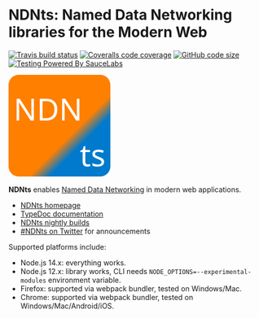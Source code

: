 # NDNts: Named Data Networking libraries for the Modern Web

[![Travis build status](https://img.shields.io/travis/com/yoursunny/NDNts?style=flat&logo=Travis)](https://travis-ci.com/yoursunny/NDNts) [![Coveralls code coverage](https://img.shields.io/coveralls/github/yoursunny/NDNts?style=flat&logo=Coveralls)](https://coveralls.io/github/yoursunny/NDNts) [![GitHub code size](https://img.shields.io/github/languages/code-size/yoursunny/NDNts?style=flat&logo=GitHub)](https://github.com/yoursunny/NDNts/) [![Testing Powered By SauceLabs](https://img.shields.io/badge/browser%20testing-SauceLabs-E2231A?style=flat&logo=Sauce%20Labs)](https://saucelabs.com/)

![NDNts logo](docs/logo.svg)

**NDNts** enables [Named Data Networking](https://named-data.net/) in modern web applications.

* [NDNts homepage](https://yoursunny.com/p/NDNts/)
* [TypeDoc documentation](https://ndnts.netlify.app/typedoc/index.html)
* [NDNts nightly builds](https://ndnts-nightly.ndn.today/)
* [#NDNts on Twitter](https://twitter.com/hashtag/NDNts?f=live) for announcements

Supported platforms include:

* Node.js 14.x: everything works.
* Node.js 12.x: library works, CLI needs `NODE_OPTIONS=--experimental-modules` environment variable.
* Firefox: supported via webpack bundler, tested on Windows/Mac.
* Chrome: supported via webpack bundler, tested on Windows/Mac/Android/iOS.

